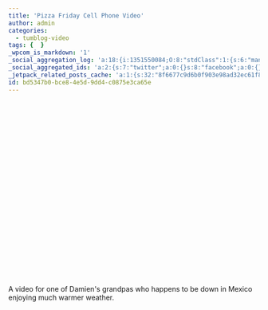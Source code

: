 ```yaml
---
title: 'Pizza Friday Cell Phone Video'
author: admin
categories:
  - tumblog-video
tags: {  }
_wpcom_is_markdown: '1'
_social_aggregation_log: 'a:18:{i:1351550084;O:8:"stdClass":1:{s:6:"manual";s:0:"";}i:1351553656;O:8:"stdClass":1:{s:6:"manual";s:0:"";}i:1351557555;O:8:"stdClass":1:{s:6:"manual";s:0:"";}i:1351565599;O:8:"stdClass":1:{s:6:"manual";s:0:"";}i:1351580818;O:8:"stdClass":1:{s:6:"manual";s:0:"";}i:1351610886;O:8:"stdClass":1:{s:6:"manual";s:0:"";}i:1351655192;O:8:"stdClass":1:{s:6:"manual";s:0:"";}i:1351743754;O:8:"stdClass":1:{s:6:"manual";s:0:"";}i:1351917067;O:8:"stdClass":1:{s:6:"manual";s:0:"";}i:1371995579;O:8:"stdClass":2:{s:6:"manual";b:0;s:5:"items";a:0:{}}i:1372016204;O:8:"stdClass":2:{s:6:"manual";b:0;s:5:"items";a:0:{}}i:1372032924;O:8:"stdClass":2:{s:6:"manual";b:0;s:5:"items";a:0:{}}i:1372042779;O:8:"stdClass":2:{s:6:"manual";b:0;s:5:"items";a:0:{}}i:1372153471;O:8:"stdClass":2:{s:6:"manual";b:0;s:5:"items";a:0:{}}i:1372569928;O:8:"stdClass":2:{s:6:"manual";b:0;s:5:"items";a:0:{}}i:1372887187;O:8:"stdClass":2:{s:6:"manual";b:0;s:5:"items";a:0:{}}i:1373058342;O:8:"stdClass":2:{s:6:"manual";b:0;s:5:"items";a:0:{}}i:1373231763;O:8:"stdClass":2:{s:6:"manual";b:0;s:5:"items";a:0:{}}}'
_social_aggregated_ids: 'a:2:{s:7:"twitter";a:0:{}s:8:"facebook";a:0:{}}'
_jetpack_related_posts_cache: 'a:1:{s:32:"8f6677c9d6b0f903e98ad32ec61f8deb";a:2:{s:7:"expires";i:1522488328;s:7:"payload";a:3:{i:0;a:1:{s:2:"id";i:188;}i:1;a:1:{s:2:"id";i:217;}i:2;a:1:{s:2:"id";i:203;}}}}'
id: bd5347b0-bce8-4e5d-9dd4-c0875e3ca65e
---
```

<p><object width="425" height="355"><param name="movie" value="http://www.youtube.com/v/O2cRydd3PFg&rel=1"></param><param name="wmode" value="transparent"></param><embed src="http://www.youtube.com/v/O2cRydd3PFg&rel=1" type="application/x-shockwave-flash" wmode="transparent" width="425" height="355"></embed></object></p>
<p>A video for one of Damien's grandpas who happens to be down in Mexico enjoying much warmer weather.</p>
